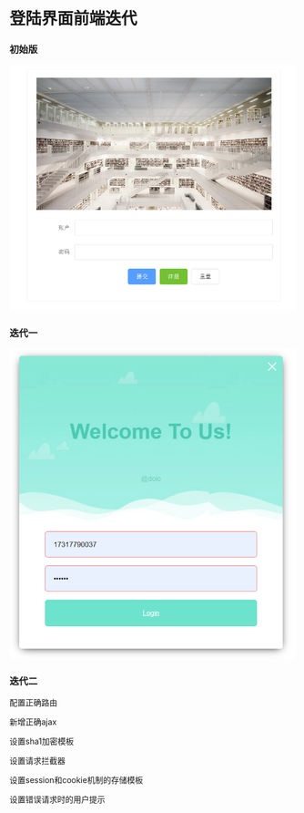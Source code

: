 # 登陆界面前端迭代

### 初始版

![origin](./origin.png)

### 迭代一

![itr-1](./itr-1.png)

### 迭代二

配置正确路由

新增正确ajax

设置sha1加密模板

设置请求拦截器

设置session和cookie机制的存储模板

设置错误请求时的用户提示
